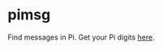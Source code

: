 # pimsg

Find messages in Pi. Get your Pi digits [here][1].

[1]: https://pi2e.ch/blog/2017/03/10/pi-digits-download/
